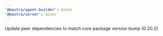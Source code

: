 ```yaml
---
'@mastra/agent-builder': minor
'@mastra/server': minor
---
```


Update peer dependencies to match core package version bump (0.20.2)

